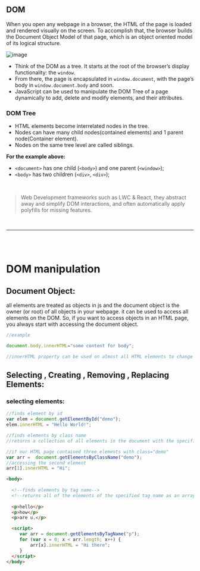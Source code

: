## DOM
When you open any webpage in a browser, the HTML of the page is loaded and rendered visually on the screen. To accomplish that, the browser builds the Document Object Model of that page, which is an object oriented model of its logical structure.

![image](https://user-images.githubusercontent.com/63545175/197961209-c267e73c-689b-4d0a-b28a-4b8dc7a6786e.png)

- Think of the DOM as a tree. It starts at the root of the browser’s display functionality: the ``window``. 
- From there, the page is encapsulated in ``window.document``, with the page’s body in ``window.document.body`` and soon.
- JavaScript can be used to manipulate the DOM Tree of a page dynamically to add, delete and modify elements, and their attributes.

### DOM Tree
- HTML elements become interrelated nodes in the tree.
- Nodes can have many child nodes(contained elements) and 1 parent node(Container element). 
- Nodes on the same tree level are called siblings.

<b>For the example above:</b>
- ``<document>`` has one child (``<body>``) and one parent (``<window>``);
- ``<body>`` has two children (``<div>``, ``<div>``);

  
  
<br/>


  
> Web Development frameworks such as LWC & React, they abstract away and simplify DOM interactions, and often automatically apply polyfills for missing features. 


<br/>

---  
  
<br/>


<br/>


# DOM manipulation

## Document Object:
all elements are treated as objects in js and the document object is the owner (or root) of all objects in your webpage. 
it can be used to access all elements on the DOM. So, if you want to access objects in an HTML page, you always start with accessing the document object.  

```js
//example

document.body.innerHTML="some content for body";

//innerHTML property can be used on almost all HTML elements to change its content.

```

## Selecting , Creating , Removing , Replacing Elements:

### selecting elements:

```js
//finds element by id
var elem = document.getElementById("demo");
elem.innerHTML = "Hello World!";
```

```js
//finds elements by class name
//returns a collection of all elements in the document with the specified class name.

//if our HTML page contained three elements with class="demo"
var arr =  document.getElementsByClassName("demo");
//accessing the second element
arr[1].innerHTML = "Hi";
```

```html
<body>
  
  <!--finds elements by tag name-->
  <!--returns all of the elements of the specified tag name as an array.-->
  
  <p>hello</p>
  <p>how</p>
  <p>are u.</p>

  <script>
     var arr = document.getElementsByTagName("p");
     for (var x = 0; x < arr.length; x++) {
         arr[x].innerHTML = "Hi there";
     }
  </script>
</body>
```


